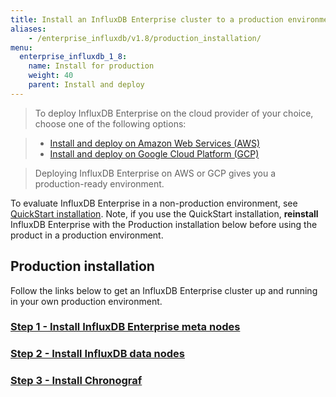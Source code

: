 ```yaml
---
title: Install an InfluxDB Enterprise cluster to a production environment
aliases:
    - /enterprise_influxdb/v1.8/production_installation/
menu:
  enterprise_influxdb_1_8:
    name: Install for production
    weight: 40
    parent: Install and deploy
---
```


> To deploy InfluxDB Enterprise on the cloud provider of your choice, choose one of the following options:

>* [Install and deploy on Amazon Web Services (AWS)](/enterprise_influxdb/v1.8/install-and-deploy/deploying/aws/)
>* [Install and deploy on Google Cloud Platform (GCP)](/enterprise_influxdb/v1.8/install-and-deploy/deploying/google-cloud-platform/)

> Deploying InfluxDB Enterprise on AWS or GCP gives you a production-ready environment.

To evaluate InfluxDB Enterprise in a non-production environment, see
 [QuickStart installation](/enterprise_influxdb/v1.8/install-and-deploy/quickstart_installation). Note, if you use the QuickStart installation, **reinstall** InfluxDB Enterprise with the Production installation below before using the product in a production environment.

## Production installation

Follow the links below to get an InfluxDB Enterprise cluster up and running in your own production environment.

### [Step 1 - Install InfluxDB Enterprise meta nodes](/enterprise_influxdb/v1.8/install-and-deploy/production_installation/meta_node_installation/)
### [Step 2 - Install InfluxDB data nodes](/enterprise_influxdb/v1.8/install-and-deploy/production_installation/data_node_installation/)
### [Step 3 - Install Chronograf](/enterprise_influxdb/v1.8/install-and-deploy/production_installation/chrono_install/)
